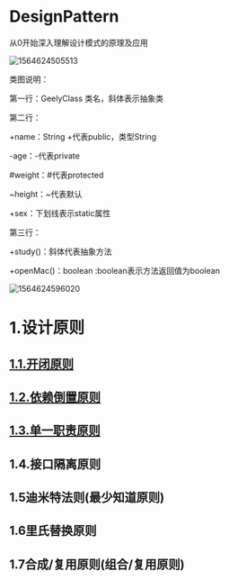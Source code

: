 # DesignPattern
从0开始深入理解设计模式的原理及应用

![1564624505513](C:\Users\kevin\AppData\Roaming\Typora\typora-user-images\1564624505513.png)

类图说明：

第一行：GeelyClass 类名，斜体表示抽象类

第二行：

+name：String  +代表public，类型String

-age：-代表private

#weight：#代表protected

~height：~代表默认

+sex：下划线表示static属性

第三行：

+study()：斜体代表抽象方法

+openMac()：boolean  :boolean表示方法返回值为boolean

![1564624596020](C:\Users\kevin\AppData\Roaming\Typora\typora-user-images\1564624596020.png)

# 1.设计原则

## [1.1.开闭原则](https://github.com/bydjxc/DesignPattern/blob/master/src/main/java/com/jack/design/principle/openclose/%E5%BC%80%E9%97%AD%E5%8E%9F%E5%88%99.md)

## [1.2.依赖倒置原则](https://github.com/bydjxc/DesignPattern/blob/master/src/main/java/com/jack/design/principle/dependenceinversion/%E4%BE%9D%E8%B5%96%E5%80%92%E7%BD%AE%E5%8E%9F%E5%88%99.md)

## [1.3.单一职责原则](https://github.com/bydjxc/DesignPattern/blob/master/src/main/java/com/jack/design/principle/singleresponsibility/%E5%8D%95%E4%B8%80%E8%81%8C%E8%B4%A3.md)

## 1.4.接口隔离原则

## 1.5迪米特法则(最少知道原则)

## 1.6里氏替换原则

## 1.7合成/复用原则(组合/复用原则)